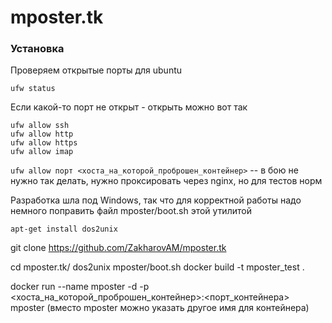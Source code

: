 # mposter.tk


### Установка
Проверяем открытые порты для ubuntu

```
ufw status
```

Если какой-то порт не открыт - открыть можно вот так

```
ufw allow ssh
ufw allow http
ufw allow https
ufw allow imap
```

``` ufw allow порт <хоста_на_которой_проброшен_контейнер> ``` -- в бою не нужно так делать, нужно проксировать через nginx, но для тестов норм


Разработка шла под Windows, так что для корректной работы надо немного поправить файл mposter/boot.sh этой утилитой 

```
apt-get install dos2unix 
```


git clone https://github.com/ZakharovAM/mposter.tk

cd mposter.tk/
dos2unix mposter/boot.sh
docker build -t mposter_test .

docker run --name mposter -d -p <хоста_на_которой_проброшен_контейнер>:<порт_контейнера> mposter (вместо mposter можно указать другое имя для контейнера)


